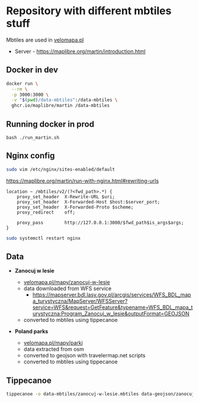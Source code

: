 # Repository with different mbtiles stuff

Mbtiles are used in [velomapa.pl](https://velomapa.pl)

* Server - https://maplibre.org/martin/introduction.html

## Docker in dev

```bash
docker run \
  --rm \
  -p 3000:3000 \
  -v "$(pwd)/data-mbtiles":/data-mbtiles \
  ghcr.io/maplibre/martin /data-mbtiles
```

## Running docker in prod

```bahs
bash ./run_martin.sh
```

## Nginx config

```bash
sudo vim /etc/nginx/sites-enabled/default
```

https://maplibre.org/martin/run-with-nginx.html#rewriting-urls
```nginx
location ~ /mbtiles/v2/(?<fwd_path>.*) {
    proxy_set_header  X-Rewrite-URL $uri;
    proxy_set_header  X-Forwarded-Host $host:$server_port;
    proxy_set_header  X-Forwarded-Proto $scheme;
    proxy_redirect    off;

    proxy_pass        http://127.0.0.1:3000/$fwd_path$is_args$args;
}
```

```bash
sudo systemctl restart nginx
```

## Data

* **Zanocuj w lesie**
  * [velomapa.pl/mapy/zanocuj-w-lesie](https://velomapa.pl/mapy/zanocuj-w-lesie)
  * data downloaded from WFS service
    * https://mapserver.bdl.lasy.gov.pl/arcgis/services/WFS_BDL_mapa_turystyczna/MapServer/WFSServer?service=WFS&request=GetFeature&typename=WFS_BDL_mapa_turystyczna:Program_Zanocuj_w_lesie&outputFormat=GEOJSON
  * converted to mbtiles using tippecanoe

* **Poland parks**
  * [velomapa.pl/mapy/parki](https://velomapa.pl/mapy/parki)
  * data extracted from osm
  * converted to geojson with travelermap.net scripts
  * converted to mbtiles using tippecanoe


## Tippecanoe

```bash
tippecanoe -o data-mbtiles/zanocuj-w-lesie.mbtiles data-geojson/zanocuj-w-lesie.geojson --force
```
